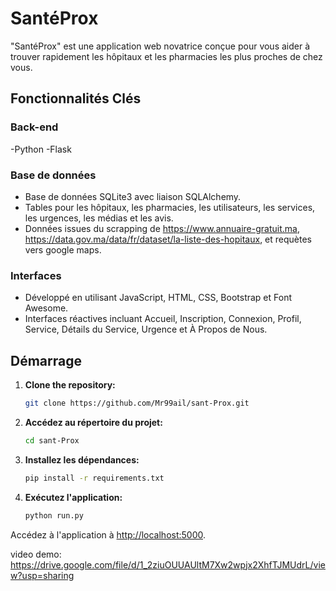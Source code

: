 # SantéProx

"SantéProx" est une application web novatrice conçue pour vous aider à trouver rapidement les hôpitaux et les pharmacies les plus proches de chez vous.

## Fonctionnalités Clés

### Back-end

-Python
-Flask

### Base de données

- Base de données SQLite3 avec liaison SQLAlchemy.
- Tables pour les hôpitaux, les pharmacies, les utilisateurs, les services, les urgences, les médias et les avis.
- Données issues du scrapping de https://www.annuaire-gratuit.ma, https://data.gov.ma/data/fr/dataset/la-liste-des-hopitaux, et requètes vers google maps.

### Interfaces

- Développé en utilisant JavaScript, HTML, CSS, Bootstrap et Font Awesome.
- Interfaces réactives incluant Accueil, Inscription, Connexion, Profil, Service, Détails du Service, Urgence et À Propos de Nous.

## Démarrage
1. **Clone the repository:**
   ```bash
   git clone https://github.com/Mr99ail/sant-Prox.git
2. **Accédez au répertoire du projet:**

    ```bash
    cd sant-Prox
    ```

3. **Installez les dépendances:**

    ```bash
    pip install -r requirements.txt
    ```

4. **Exécutez l'application:**

    ```bash
    python run.py
    ```

Accédez à l'application à [http://localhost:5000](http://localhost:5000).

video demo:
https://drive.google.com/file/d/1_2ziuOUUAUltM7Xw2wpjx2XhfTJMUdrL/view?usp=sharing
